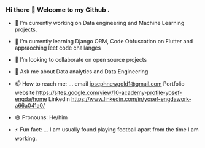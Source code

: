 ### Hi there 👋  Welcome to my Github . 

- 🔭 I’m currently working on Data engineering and Machine Learning projects.
 
- 🌱 I’m currently learning Django ORM, Code Obfuscation on Flutter and appraoching leet code challanges
 
- 👯 I’m looking to collaborate on open source projects

- 💬 Ask me about Data analytics and  Data Engineering

- 📫 How to reach me: ... email josephnewgold1@gmail.com   Portfolio website https://sites.google.com/view/10-academy-profile-yosef-engda/home Linkedin https://www.linkedin.com/in/yosef-engdawork-a66a041a0/

- 😄 Pronouns: He/him 

- ⚡ Fun fact: ... I am usually found playing football apart from the time I am working.


